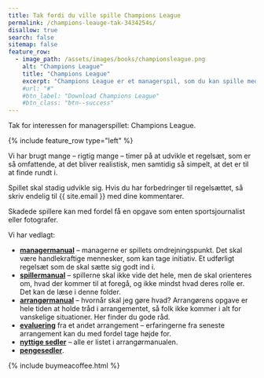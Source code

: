 ```yaml
---
title: Tak fordi du ville spille Champions League
permalink: /champions-leauge-tak-3434254s/
disallow: true
search: false
sitemap: false
feature_row:
  - image_path: /assets/images/books/championsleague.png
    alt: "Champions League"
    title: "Champions League"
    excerpt: "Champions League er et managerspil, som du kan spille med levende brikker."
    #url: "#"
    #btn_label: "Download Champions League"
    #btn_class: "btn--success"
---
```


Tak for interessen for managerspillet: Champions League.

{% include feature_row type="left" %}

Vi har brugt mange – rigtig mange – timer på at udvikle et regelsæt, som er så omfattende, at det bliver realistisk, men samtidig så simpelt, at det er til at finde rundt i.

Spillet skal stadig udvikle sig. Hvis du har forbedringer til regelsættet, så skriv endelig til {{ site.email }} med dine kommentarer.

Skadede spillere kan med fordel få en opgave som enten sportsjournalist eller fotografer.

Vi har vedlagt:

- **[managermanual](https://docs.google.com/document/d/1lSfhwEqeAccJ8_c6h-ZVuSOG_6fXZMnbsXy7frBY5us/copy?usp=sharing)** – managerne er spillets omdrejningspunkt. Det skal være handlekraftige mennesker, som kan tage initiativ. Et udførligt regelsæt som de skal sætte sig godt ind i.
- **[spillermanual](https://docs.google.com/document/d/17qtytYntRv7SjMBFojZ6hCKvabzTE-KYtP4R9hRK_nc/copy?usp=sharing)** – spillerne skal ikke vide det hele, men de skal orienteres om, hvad der kommer til at foregå, og ikke mindst hvad deres rolle er. Det kan de læse i denne folder.
- **[arrangørmanual](https://docs.google.com/document/d/1YhajC4GtBJdDlHGyB2a3aB--DphYiEe9YBGlf-Bdj0s/copy?usp=sharing)** – hvornår skal jeg gøre hvad? Arrangørens opgave er hele tiden at holde tråd i arrangementet, så folk ikke kommer i alt for vanskelige situationer. Her finder du gode råd.
- **[evaluering](https://drive.google.com/file/d/1aOXbt4UrZOugLKk6UugvIGupHxVgCU2L/view?usp=sharing)** fra et andet arrangement – erfaringerne fra seneste arrangement kan du med fordel tage højde for.
- **[nyttige sedler](https://drive.google.com/file/d/1FT6U5h7ohWebQq-uJnhZvNnaduMgxH4-/view?usp=sharing)** – alle er listet i arrangørmanualen.
- **[pengesedler](https://docs.google.com/document/d/1WOFMZTFH0oihGOvFn9lL_OtrhvYb-dsq9FCYCHvggLY/copy?usp=sharing)**.

{% include buymeacoffee.html %}
